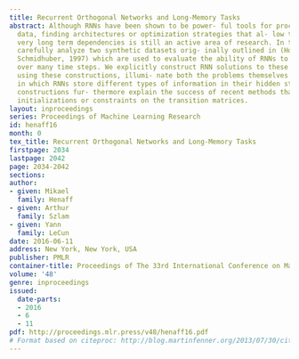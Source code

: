 ```yaml
---
title: Recurrent Orthogonal Networks and Long-Memory Tasks
abstract: Although RNNs have been shown to be power- ful tools for processing sequential
  data, finding architectures or optimization strategies that al- low them to model
  very long term dependencies is still an active area of research. In this work, we
  carefully analyze two synthetic datasets orig- inally outlined in (Hochreiter &
  Schmidhuber, 1997) which are used to evaluate the ability of RNNs to store information
  over many time steps. We explicitly construct RNN solutions to these problems, and
  using these constructions, illumi- nate both the problems themselves and the way
  in which RNNs store different types of information in their hidden states. These
  constructions fur- thermore explain the success of recent methods that specify unitary
  initializations or constraints on the transition matrices.
layout: inproceedings
series: Proceedings of Machine Learning Research
id: henaff16
month: 0
tex_title: Recurrent Orthogonal Networks and Long-Memory Tasks
firstpage: 2034
lastpage: 2042
page: 2034-2042
sections: 
author:
- given: Mikael
  family: Henaff
- given: Arthur
  family: Szlam
- given: Yann
  family: LeCun
date: 2016-06-11
address: New York, New York, USA
publisher: PMLR
container-title: Proceedings of The 33rd International Conference on Machine Learning
volume: '48'
genre: inproceedings
issued:
  date-parts:
  - 2016
  - 6
  - 11
pdf: http://proceedings.mlr.press/v48/henaff16.pdf
# Format based on citeproc: http://blog.martinfenner.org/2013/07/30/citeproc-yaml-for-bibliographies/
---
```

